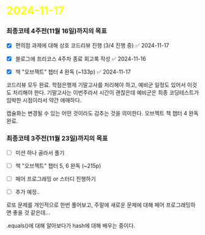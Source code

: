# <span style="color:yellow">2024-11-17</span>

### 최종코테 4주전(11월 16일)까지의 목표
- [x] 편의점 과제에 대해 상호 코드리뷰 진행 (3/4 진행 중) ✅ 2024-11-17
- [x] 블로그에 프리코스 4주차 종료 회고록 작성 ✅ 2024-11-16
- [x] 책 "오브젝트" 챕터 4 완독  (~133p) ✅ 2024-11-17


코드리뷰 모두 완료.
학점은행제 기말고사를 처리해야 하고, 예비군 일정도 있어서 이것도 처리해야 한다.
기말고사는 이번주라서 시간이 괜찮은데 예비군은 최종 코딩테스트가 임박한 시점이라서 약간 애매하다.


캡슐화는 변경될 수 있는 어떤 것이라도 감추는 것을 의미한다.
오브젝트 책 챕터 4 완독 완료.


### 최종코테 3주전(11월 23일)까지의 목표
- [ ] 미션 하나 골라서 풀기
- [ ] 책 "오브젝트" 챕터 5, 6 완독 (~215p)
- [ ] 페어 프로그래밍 or 스터디 진행하기
- [ ] 추가 예정..


로또 문제를 개인적으로 한번 풀어보고, 주말에 새로운 문제에 대해 페어 프로그래밍하면 좋을 것 같은데...

.equals()에 대해 알아보다가 hash에 대해 배우는 중이다.